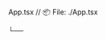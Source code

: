 App.tsx                                    // 📦 File: ./App.tsx

└── <main></main>


                 
